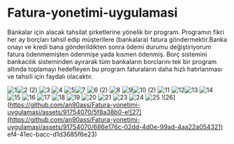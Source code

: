 # Fatura-yonetimi-uygulamasi
Bankalar için alacak tahsilat şirketlerine yönelik bir program. Programın fikri her ay borçları tahsil edip müşterilere (bankalara) fatura göndermektir.Banka onayı ve kredi bana gönderildikten sonra ödemi durumu değiştiriyorum fatura ödenmemişten ödenmişe yada kısmen ödenmiş. Borç sistemini bankacılık sisteminden ayırarak tüm bankaların borclarını tek bir program altında toplamayı hedefleyen bu program faturaların daha hızlı hatırlanması ve tahsili için faydalı olacaktır.


![1](https://github.com/an90ass/Fatura-yonetimi-uygulamasi/assets/91754070/8808c4f3-f692-48e0-9959-2d8f70f523f7)![2 (2)](https://github.com/an90ass/Fatura-yonetimi-uygulamasi/assets/91754070/8be5bca5-0a7f-477d-95b5-a8f46b95072a)
![3](https://github.com/an90ass/Fatura-yonetimi-uygulamasi/assets/91754070/8395772c-0604-4353-bef0-ac688d5904a7)
![4](https://github.com/an90ass/Fatura-yonetimi-uygulamasi/assets/91754070/b35d1754-dcbd-472e-a715-4bc29fd783e8)
![5](https://github.com/an90ass/Fatura-yonetimi-uygulamasi/assets/91754070/0970e5d4-e2a2-42c5-8ae7-c4ee7827aceb)![7](https://github.com/an90ass/Fatura-yonetimi-uygulamasi/assets/91754070/6bf5511e-7323-4497-94cb-f16cf4d62c93)
![6 (2)](https://github.com/an90ass/Fatura-yonetimi-uygulamasi/assets/91754070/026e5093-a491-441a-a196-10ef94a8b6c6)
![8](https://github.com/an90ass/Fatura-yonetimi-uygulamasi/assets/91754070/9891d455-8e48-49a9-8250-eff9ae60cc51)
![9](https://github.com/an90ass/Fatura-yonetimi-uygulamasi/assets/91754070/544fb4f7-2f00-4df6-9a66-dcacde7982d7)![10 (2)](https://github.com/an90ass/Fatura-yonetimi-uygulamasi/assets/91754070/d8f2b2c2-7323-4a2a-832a-1905abad9534)
![11](https://github.com/an90ass/Fatura-yonetimi-uygulamasi/assets/91754070/25c0c1f9-fb6b-4105-8a90-a0e0b92c59a7)
![12](https://github.com/an90ass/Fatura-yonetimi-uygulamasi/assets/91754070/831c9a4a-caac-41f0-ba80-58e7f12691d9)![13](https://github.com/an90ass/Fatura-yonetimi-uygulamasi/assets/91754070/679ca1c7-53ea-476a-9fdd-13083d1a63e8)
![14](https://github.com/an90ass/Fatura-yonetimi-uygulamasi/assets/91754070/c5fb2a5a-b2f9-4520-9dd8-3c8219ec33aa)
![15](https://github.com/an90ass/Fatura-yonetimi-uygulamasi/assets/91754070/c2d2b06b-cdec-4578-978b-98eba0704a7c)
![16](https://github.com/an90ass/Fatura-yonetimi-uygulamasi/assets/91754070/ccfe85e8-8256-45e4-9d3d-05929266daaa)
![17](https://github.com/an90ass/Fatura-yonetimi-uygulamasi/assets/91754070/182b63a9-8e1f-4099-ae41-1bc7e918e8ab)
![18](https://github.com/an90ass/Fatura-yonetimi-uygulamasi/assets/91754070/3c8f9da8-7040-4aaa-9606-318bb8ce3bd8)
![19](https://github.com/an90ass/Fatura-yonetimi-uygulamasi/assets/91754070/3a9ff5dc-6187-490e-871e-a7b076f662f4)
![20](https://github.com/an90ass/Fatura-yonetimi-uygulamasi/assets/91754070/04be5912-6a93-451c-9a80-39452d211f3f)
![21](https://github.com/an90ass/Fatura-yonetimi-uygulamasi/assets/91754070/b9a7414a-dc8f-4d3b-aef8-df06c0559497)
![23](https://github.com/an90ass/Fatura-yonetimi-uygulamasi/assets/91754070/f9cf6abb-66c2-4c4d-a744-ff1d8c223983)
![24](https://github.com/an90ass/Fatura-yonetimi-uygulamasi/assets/91754070/7a4c0e46-8f71-4290-8d20-d68026149438)
![25](https://github.com/an90ass/Fatura-yonetimi-uygulamasi/assets/91754070/40ea5537-5739-40a6-82c8-d34d474362b6)
![26](https://github.com/an90ass/Fatura-yonetimi-uygulamasi/assets/91754070/5f8a38b0-e![27](https://github.com/an90ass/Fatura-yonetimi-uygulamasi/assets/91754070/686e176c-02dd-4d0e-99ad-4aa22a054321)
ef4-41ec-bacc-d1d3685f6e23)
